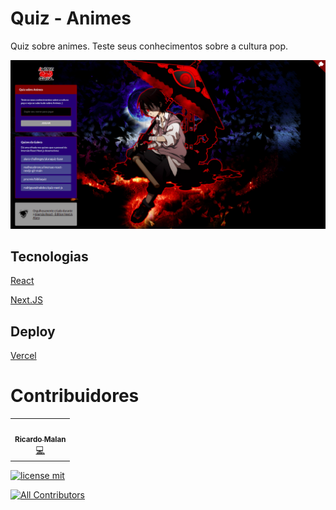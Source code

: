 # Quiz - Animes

Quiz sobre animes. Teste seus conhecimentos sobre a cultura pop.

![Capa do Projeto](/public/static/previewSite.png)

## Tecnologias

[React](https://reactjs.org/)

[Next.JS](https://nextjs.org/)

## Deploy

[Vercel](https://vercel.com/)

# Contribuidores

<table>
  <tr>
    <td align="center"><a href="https://github.com/ricardomalan"><img src="https://avatars.githubusercontent.com/u/53584223?v=4?s=100" width="100px;" alt=""/><br /><sub><b>Ricardo Malan</b></sub></a><br /><a href="https://github.com/ricardomalan/animesquiz/commits?author=ricardomalan" title="Code">💻</a>
    </td>
  </tr>
</table>

[![license mit](https://img.shields.io/badge/license-MIT-brightgreen?style=flat-square)](https://github.com/ricardomalan/animesquiz)

[![All Contributors](https://img.shields.io/badge/all_contributors-1-informational?style=flat-square)](#contributors)